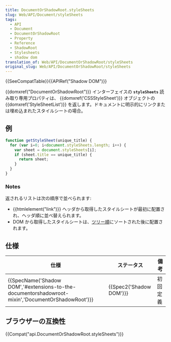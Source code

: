 ```yaml
---
title: DocumentOrShadowRoot.styleSheets
slug: Web/API/Document/styleSheets
tags:
  - API
  - Document
  - DocumentOrShadowRoot
  - Property
  - Reference
  - ShadowRoot
  - Stylesheets
  - shadow dom
translation_of: Web/API/DocumentOrShadowRoot/styleSheets
original_slug: Web/API/DocumentOrShadowRoot/styleSheets
---
```

{{SeeCompatTable}}{{APIRef("Shadow DOM")}}

{{domxref("DocumentOrShadowRoot")}} インターフェイスの **`styleSheets`** 読み取り専用プロパティは、 {{domxref('CSSStyleSheet')}} オブジェクトの {{domxref('StyleSheetList')}} を返します。ドキュメントに明示的にリンクまたは埋め込まれたスタイルシートの場合。

## 例

```js
function getStyleSheet(unique_title) {
  for (var i=0; i<document.styleSheets.length; i++) {
    var sheet = document.styleSheets[i];
    if (sheet.title == unique_title) {
      return sheet;
    }
  }
}
```

### Notes

返されるリストは次の順序で並べられます:

- {{htmlelement("link")}} ヘッダから取得したスタイルシートが最初に配置され、ヘッダ順に並べ替えられます。
- DOM から取得したスタイルシートは、[ツリー順](https://dom.spec.whatwg.org/#concept-tree-order)にソートされた後に配置されます。

## 仕様

| 仕様                                                                                                                             | ステータス                       | 備考     |
| -------------------------------------------------------------------------------------------------------------------------------- | -------------------------------- | -------- |
| {{SpecName('Shadow DOM','#extensions-to-the-documentorshadowroot-mixin','DocumentOrShadowRoot')}} | {{Spec2('Shadow DOM')}} | 初回定義 |

## ブラウザーの互換性

{{Compat("api.DocumentOrShadowRoot.styleSheets")}}
